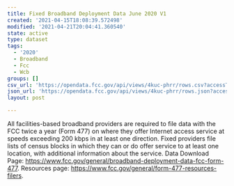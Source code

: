 ```yaml
---
title: Fixed Broadband Deployment Data June 2020 V1
created: '2021-04-15T18:08:39.572498'
modified: '2021-04-21T20:04:41.360540'
state: active
type: dataset
tags:
  - '2020'
  - Broadband
  - Fcc
  - Wcb
groups: []
csv_url: 'https://opendata.fcc.gov/api/views/4kuc-phrr/rows.csv?accessType=DOWNLOAD'
json_url: 'https://opendata.fcc.gov/api/views/4kuc-phrr/rows.json?accessType=DOWNLOAD'
layout: post

---
```

All facilities-based broadband providers are required to file data with the FCC twice a year (Form 477) on where they offer Internet access service at speeds exceeding 200 kbps in at least one direction. Fixed providers file lists of census blocks in which they can or do offer service to at least one location, with additional information about the service. Data Download Page: https://www.fcc.gov/general/broadband-deployment-data-fcc-form-477. Resources page: https://www.fcc.gov/general/form-477-resources-filers.
